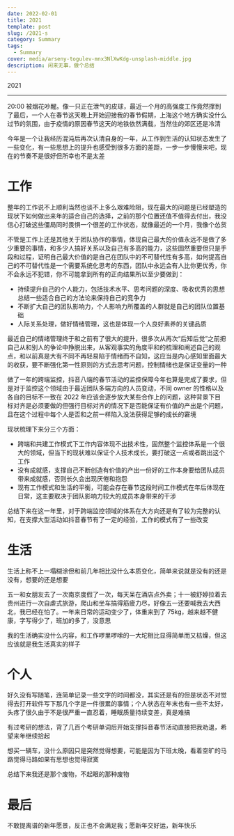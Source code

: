 ```yaml
---
date: 2022-02-01
title: 2O21
template: post
slug: /2021-s
category: Summary
tags:
  - Summary
cover: media/arseny-togulev-mnx3NlXwKdg-unsplash-middle.jpg
description: 闲来无事，做个总结
---
```


2021

---

20:00 被烟花吵醒。像一只正在泄气的皮球，最近一个月的高强度工作竟然撑到了最后，一个人在春节这天晚上开始迎接我的春节假期，上海这个地方确实没什么过节的氛围，由于疫情的原因春节这天的地铁依然满载，当然住的郊区还是冷清

今年是一个让我经历混沌后再次认清自身的一年，从工作到生活的认知状态发生了一些变化，有一些思想上的提升也感受到很多方面的差距，一步一步慢慢来吧，现在的节奏不是很好但所幸也不是太差

# 工作

整年的工作说不上顺利当然也谈不上多么艰难险阻，现在最大的问题是已经塑造的现状下如何做出来年的适合自己的选择，之前的那个位置还值不值得去付出，我没信心打破这些僵局同时畏惧一个很差的工作状态，就像最近的一个月，我像个怂货

不管是工作上还是其他关于团队协作的事情，体现自己最大的价值永远不是做了多少重要的事情，和多少人搞好关系以及自己有多高的能力，这些固然重要但只是手段和过程，证明自己最大价值的是自己在团队中的不可替代性有多高，如何提高自己的不可替代性是一个需要系统化思考的东西，团队中永远会有人比你更优秀，你不会永远不犯错，你不可能拿到所有的正向结果所以至少要做到：

- 持续提升自己的个人能力，包括技术水平、思考问题的深度、吸收优秀的思想总结一些适合自己的方法论来保持自己的竞争力
- 不断扩大自己的团队影响力，个人影响力所覆盖的人群就是自己的团队位置基础
- 人际关系处理，做好情绪管理，这也是体现一个人良好素养的关键品质

最近自己的情绪管理终于和之前有了很大的提升，很多次从再次“后知后觉”之前把自己从和别人的争论中挣脱出来，从客观事实的角度平和的梳理和阐述自己的观点，和以前真是大有不同不再轻易陷于情绪而不自知，这应当是内心感知里面最大的收获，要不断强化第一性原则的方式去思考问题，控制情绪也是保证变量的一种

做了一年的跨端监控，抖音八端的春节活动的监控保障今年也算是完成了要求，但是对于监控这个领域由于最近团队多端方向的人员变动，不同 owner 的性格以及各自的目标不一致在 2022 年应该会逐步放大某些合作上的问题，这种背景下目标对齐是必须要做的但强行目标对齐的情况下是否能保证有价值的产出是个问题，且在这个过程中每个人是否和之前一样陷入没法获得足够的成长的窘境

现状梳理下来分三个方面：

- 跨端和共建工作模式下工作内容体现不出技术性，固然整个监控体系是一个很大的领域，但当下的现状难以保证个人技术成长，要打破这一点或者跳出这个工作
- 没有成就感，支撑自己不断创造有价值的产出一份好的工作本身要给团队成员带来成就感，否则长久会出现厌倦和抱怨
- 现有工作模式和生活的平衡，可能会存在春节这段时间工作模式在年后体现在日常，这主要取决于团队影响力较大的成员本身带来的干涉

总结下来在这一年里，对于跨端监控领域的体系在大方向还是有了较为完整的认知，在支撑大型活动如抖音春节有了一定的经验，工作的模式有了一些改变

# 生活

生活上称不上一塌糊涂但和前几年相比没什么本质变化，简单来说就是没有的还是没有，想要的还是想要

五一和女朋友去了一次南京度假了一次，每天呆在酒店点外卖；十一被舒婷拉着去贵州进行一次自虐式旅游，爬山和坐车搞得筋疲力尽，好像五一还要喊我去大西北，我已经在怕了。一年来日常的运动变少了，体重来到了 75kg，越来越不健康，字写得少了，班加的多了，没意思

我的生活确实没什么内容，和工作啰里啰嗦的一大坨相比显得简单而又枯燥，但这应该就是我生活真实的样子

# 个人

好久没有写随笔，连简单记录一些文字的时间都没，其实还是有的但是状态不对觉得去打开软件写下那几个字是一件很累的事情；个人状态在年末也有一些不太好，头疼了很久由于不是很严重一直忍着，睡眠质量持续变差，真是难搞

有过考研的想法，背了几百个考研单词后开始支撑抖音春节活动直接把我劝退，希望来年继续拾起

想买一辆车，没什么原因只是突然觉得想要，可能是因为下班太晚，看着空旷的马路觉得马路如果有思想也觉得寂寞

总结下来我还是那个废物，不起眼的那种废物

# 最后

不敢提离谱的新年愿景，反正也不会满足我；愿新年交好运，新年快乐
